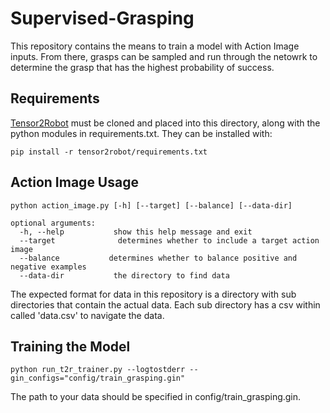 # Supervised-Grasping

This repository contains the means to train a model with Action Image inputs. From there, grasps can be sampled and run through the netowrk to determine the grasp that has the highest probability of success.

## Requirements

[Tensor2Robot](https://github.com/google-research/tensor2robot) must be cloned and placed into this directory, along with the python modules in requirements.txt. They can be installed with:
```
pip install -r tensor2robot/requirements.txt
```

## Action Image Usage
```
python action_image.py [-h] [--target] [--balance] [--data-dir]

optional arguments:
  -h, --help           show this help message and exit
  --target              determines whether to include a target action image
  --balance           determines whether to balance positive and negative examples
  --data-dir           the directory to find data

  ```
The expected format for data in this repository is a directory with sub directories that contain the actual data. Each sub directory has a csv within called 'data.csv' to navigate the data.

## Training the Model
```
python run_t2r_trainer.py --logtostderr --gin_configs="config/train_grasping.gin"
```
The path to your data should be specified in config/train_grasping.gin.
